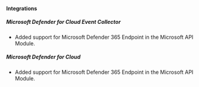 
#### Integrations

##### Microsoft Defender for Cloud Event Collector

- Added support for Microsoft Defender 365 Endpoint in the Microsoft API Module.

##### Microsoft Defender for Cloud

- Added support for Microsoft Defender 365 Endpoint in the Microsoft API Module.
